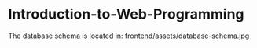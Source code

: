 # Introduction-to-Web-Programming
The database schema is located in:
frontend/assets/database-schema.jpg